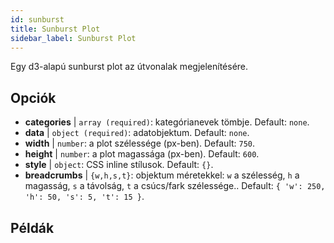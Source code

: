 ```yaml
---
id: sunburst
title: Sunburst Plot
sidebar_label: Sunburst Plot
---
```


Egy d3-alapú sunburst plot az útvonalak megjelenítésére.

## Opciók

* __categories__ | `array (required)`: kategórianevek tömbje. Default: `none`.
* __data__ | `object (required)`: adatobjektum. Default: `none`.
* __width__ | `number`: a plot szélessége (px-ben). Default: `750`.
* __height__ | `number`: a plot magassága (px-ben). Default: `600`.
* __style__ | `object`: CSS inline stílusok. Default: `{}`.
* __breadcrumbs__ | `{w,h,s,t}`: objektum méretekkel: `w` a szélesség, `h` a magasság, `s` a távolság, `t` a csúcs/fark szélessége.. Default: `{
  'w': 250,
  'h': 50,
  's': 5,
  't': 15
}`.


## Példák

```jsx live

```

